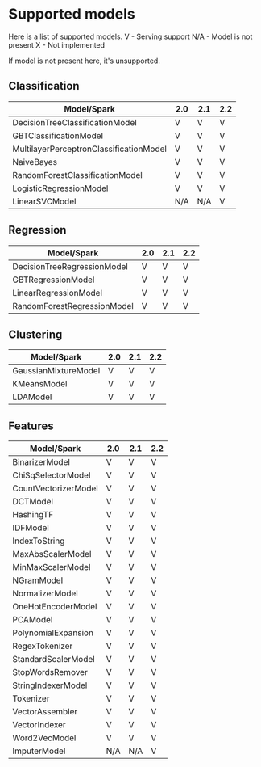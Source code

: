 # Supported models

Here is a list of supported models.
V - Serving support
N/A - Model is not present
X - Not implemented

If model is not present here, it's unsupported.

## Classification

Model/Spark                              |    2.0    |    2.1    |   2.2
-----------------------------------------|-----------|-----------|----------
DecisionTreeClassificationModel          |     V     |     V     |    V
GBTClassificationModel                   |     V     |     V     |    V
MultilayerPerceptronClassificationModel  |     V     |     V     |    V
NaiveBayes                               |     V     |     V     |    V
RandomForestClassificationModel          |     V     |     V     |    V
LogisticRegressionModel                  |     V     |     V     |    V
LinearSVCModel                           |    N/A    |    N/A    |    V


## Regression

Model/Spark                              |    2.0    |    2.1    |   2.2
-----------------------------------------|-----------|-----------|----------
DecisionTreeRegressionModel              |     V     |     V     |    V
GBTRegressionModel                       |     V     |     V     |    V
LinearRegressionModel                    |     V     |     V     |    V
RandomForestRegressionModel              |     V     |     V     |    V


## Clustering

Model/Spark             |    2.0    |    2.1    |   2.2
------------------------|-----------|-----------|----------
GaussianMixtureModel    |     V     |     V     |    V
KMeansModel             |     V     |     V     |    V
LDAModel                |     V     |     V     |    V

## Features

Model/Spark            |    2.0    |    2.1    |   2.2
-----------------------|-----------|-----------|----------
BinarizerModel         |     V     |     V     |    V
ChiSqSelectorModel     |     V     |     V     |    V
CountVectorizerModel   |     V     |     V     |    V
DCTModel               |     V     |     V     |    V
HashingTF              |     V     |     V     |    V
IDFModel               |     V     |     V     |    V
IndexToString          |   V       |   V       |    V
MaxAbsScalerModel      |   V       |   V       |    V
MinMaxScalerModel      |   V       |   V       |    V
NGramModel             |   V       |   V       |    V
NormalizerModel        |   V       |   V       |    V
OneHotEncoderModel     |   V       |   V       |    V
PCAModel               |   V       |   V       |    V
PolynomialExpansion    |   V       |   V       |    V
RegexTokenizer         |   V       |   V       |    V
StandardScalerModel    |   V       |   V       |    V
StopWordsRemover       |   V       |   V       |    V
StringIndexerModel     |   V       |   V       |    V
Tokenizer              |   V       |   V       |    V
VectorAssembler        |   V       |   V       |    V
VectorIndexer          |   V       |   V       |    V
Word2VecModel          |   V       |   V       |    V
ImputerModel           |   N/A     |   N/A     |    V
